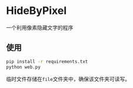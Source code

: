 # HideByPixel
一个利用像素隐藏文字的程序


## 使用
```bash
pip install -r requirements.txt
python web.py
```

临时文件存储在`file`文件夹中，确保该文件夹可读写。
